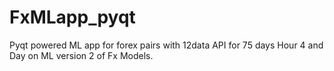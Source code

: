 # FxMLapp_pyqt
Pyqt powered ML app for forex pairs with 12data API for 75 days Hour 4 and Day on ML version 2 of Fx Models.
